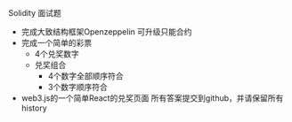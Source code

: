 Solidity 面试题

- 完成大致结构框架Openzeppelin 可升级只能合约
- 完成一个简单的彩票
    - 4个兑奖数字
    - 兑奖组合
        - 4个数字全部顺序符合
        - 3个数字顺序符合
- web3.js的一个简单React的兑奖页面
所有答案提交到github，并请保留所有history